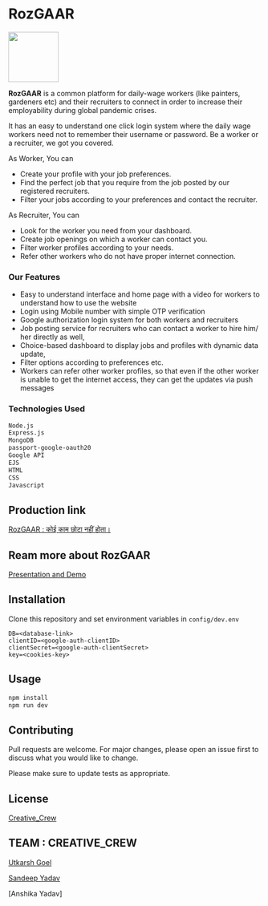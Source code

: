 # RozGAAR 
<img src="/public/img/Rozgaar-logo.png" width=100>

**RozGAAR** is a common platform for daily-wage workers (like painters, gardeners etc) and their recruiters to connect in order to
increase their employability during global pandemic crises.

It has an easy to understand one click login system where the daily wage workers need not to remember their username or password. Be a worker or a recruiter, we got you covered. 

As Worker, You can 

* Create your profile with your job preferences.
* Find the perfect job that you require from the job posted by our registered recruiters.
* Filter your jobs according to your preferences and contact the recruiter.

As Recruiter, You can 
* Look for the worker you need from your dashboard.
* Create job openings on which a worker can contact you.
* Filter worker profiles according to your needs.
* Refer other workers who do not have proper internet connection.

### Our Features
- Easy to understand interface and home page with a video for workers to understand how to use the website
- Login using Mobile number with simple OTP verification
- Google authorization login system for both workers and recruiters 
- Job posting service for recruiters who can contact a worker to hire him/ her directly as well, 
- Choice-based dashboard to display jobs and profiles with dynamic data update, 
- Filter options according to preferences etc.
- Workers can refer other worker profiles, so that even if the other worker is unable to get the internet access, they can get the updates via push messages

### Technologies Used 
```bash
Node.js
Express.js
MongoDB
passport-google-oauth20
Google API
EJS
HTML
CSS
Javascript
```

## Production link 
<a href="http://rozgaar-app.herokuapp.com/" terget="_blank">RozGAAR : कोई काम छोटा नहीं होता।</a>

## Ream more about RozGAAR
<a href="https://docs.google.com/presentation/d/1Thj0tcDpVO9BrvOHFJkMq96FlFkiQHUkTsYfRLnST10/edit#slide=id.g12dbf99b2f2_0_199" terget="_blank">Presentation and Demo</a>



## Installation

Clone this repository and set environment variables in `config/dev.env`

```visual studio code
DB=<database-link>
clientID=<google-auth-clientID>
clientSecret=<google-auth-clientSecret>
key=<cookies-key>
```

## Usage

```bash
npm install
npm run dev 
```

## Contributing
Pull requests are welcome. For major changes, please open an issue first to discuss what you would like to change.

Please make sure to update tests as appropriate.

## License
[Creative_Crew](https://github.com/Cre-tive-Crew)

## TEAM : CREATIVE_CREW
[Utkarsh Goel](https://github.com/UtkarshGoel18)

[Sandeep Yadav](https://github.com/ucandoit-sky)

[Anshika Yadav]
